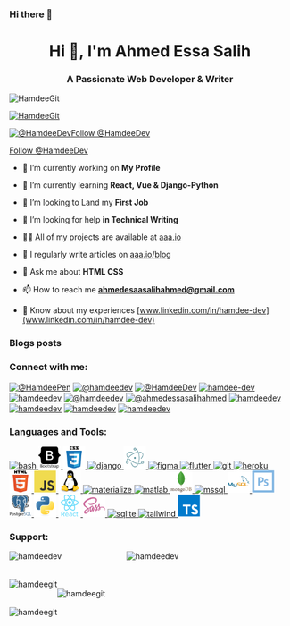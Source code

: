 ### Hi there 👋


<h1 align="center">Hi 👋, I'm Ahmed Essa Salih</h1>
<h3 align="center">A Passionate Web Developer & Writer</h3>

<p align="left"> <img src="https://komarev.com/ghpvc/?username=hamdeegit&label=Profile%20views&color=0e75b6&style=flat" alt="HamdeeGit" /> </p>

<p align="left"> <a href="https://github.com/ryo-ma/github-profile-trophy"><img src="https://github-profile-trophy.vercel.app/?username=hamdeegit" alt="HamdeeGit" /></a> </p>

<p align="left"> <a href="https://twitter.com/HamdeeDev" target="blank"><img src="https://img.shields.io/twitter/follow/@HamdeeDev?logo=twitter&style=for-the-badge" alt="@HamdeeDev"></a><a href="https://twitter.com/HamdeeDev?ref_src=twsrc%5Etfw" class="twitter-follow-button" data-show-count="false">Follow @HamdeeDev</a> </p>

<a href="https://twitter.com/HamdeeDev?ref_src=twsrc%5Etfw" class="twitter-follow-button" data-show-count="false">Follow @HamdeeDev</a><script async src="https://platform.twitter.com/widgets.js" charset="utf-8"></script>

- 🔭 I’m currently working on **My Profile**

- 🌱 I’m currently learning **React, Vue & Django-Python**

- 👯 I’m looking to Land my **First Job**

- 🤝 I’m looking for help **in Technical Writing**

- 👨‍💻 All of my projects are available at [aaa.io](aaa.io)

- 📝 I regularly write articles on [aaa.io/blog](aaa.io/blog)

- 💬 Ask me about **HTML CSS**

- 📫 How to reach me **ahmedesaasalihahmed@gmail.com**

- 📄 Know about my experiences [www.linkedin.com/in/hamdee-dev](www.linkedin.com/in/hamdee-dev)

### Blogs posts
<!-- BLOG-POST-LIST:START -->
<!-- BLOG-POST-LIST:END -->

<h3 align="left">Connect with me:</h3>
<p align="left">
<a href="https://codepen.io/HamdeePen" target="blank"><img align="center" src="https://raw.githubusercontent.com/rahuldkjain/github-profile-readme-generator/master/src/images/icons/Social/codepen.svg" alt="@HamdeePen" height="30" width="40" /></a>
<a href="https://dev.to/@hamdeedev" target="blank"><img align="center" src="https://raw.githubusercontent.com/rahuldkjain/github-profile-readme-generator/master/src/images/icons/Social/devto.svg" alt="@hamdeedev" height="30" width="40" /></a>
<a href="https://twitter.com/HamdeeDev" target="blank"><img align="center" src="https://raw.githubusercontent.com/rahuldkjain/github-profile-readme-generator/master/src/images/icons/Social/twitter.svg" alt="@HamdeeDev" height="30" width="40" /></a>
<a href="https://linkedin.com/in/hamdee-dev" target="blank"><img align="center" src="https://raw.githubusercontent.com/rahuldkjain/github-profile-readme-generator/master/src/images/icons/Social/linked-in-alt.svg" alt="hamdee-dev" height="30" width="40" /></a>
<a href="https://stackoverflow.com/users/20788630/hamdeedev" target="blank"><img align="center" src="https://raw.githubusercontent.com/rahuldkjain/github-profile-readme-generator/master/src/images/icons/Social/stack-overflow.svg" alt="hamdeedev" height="30" width="40" /></a>
<a href="https://hashnode.com/@hamdeedev" target="blank"><img align="center" src="https://raw.githubusercontent.com/rahuldkjain/github-profile-readme-generator/master/src/images/icons/Social/hashnode.svg" alt="@hamdeedev" height="30" width="40" /></a>
<a href="https://medium.com/@ahmedessasalihahmed" target="blank"><img align="center" src="https://raw.githubusercontent.com/rahuldkjain/github-profile-readme-generator/master/src/images/icons/Social/medium.svg" alt="@ahmedessasalihahmed" height="30" width="40" /></a>
<a href="https://www.codechef.com/users/hamdeedev" target="blank"><img align="center" src="https://cdn.jsdelivr.net/npm/simple-icons@3.1.0/icons/codechef.svg" alt="hamdeedev" height="30" width="40" /></a>
<a href="https://www.hackerrank.com/hamdeedev" target="blank"><img align="center" src="https://raw.githubusercontent.com/rahuldkjain/github-profile-readme-generator/master/src/images/icons/Social/hackerrank.svg" alt="hamdeedev" height="30" width="40" /></a>
<a href="https://www.leetcode.com/hamdeedev" target="blank"><img align="center" src="https://raw.githubusercontent.com/rahuldkjain/github-profile-readme-generator/master/src/images/icons/Social/leet-code.svg" alt="hamdeedev" height="30" width="40" /></a>
<a href="https://www.topcoder.com/members/hamdeedev" target="blank"><img align="center" src="https://raw.githubusercontent.com/rahuldkjain/github-profile-readme-generator/master/src/images/icons/Social/topcoder.svg" alt="hamdeedev" height="30" width="40" /></a>
</p>

<h3 align="left">Languages and Tools:</h3>
<p align="left"> <a href="https://www.gnu.org/software/bash/" target="_blank" rel="noreferrer"> <img src="https://www.vectorlogo.zone/logos/gnu_bash/gnu_bash-icon.svg" alt="bash" width="40" height="40"/> </a> <a href="https://getbootstrap.com" target="_blank" rel="noreferrer"> <img src="https://raw.githubusercontent.com/devicons/devicon/master/icons/bootstrap/bootstrap-plain-wordmark.svg" alt="bootstrap" width="40" height="40"/> </a> <a href="https://www.w3schools.com/css/" target="_blank" rel="noreferrer"> <img src="https://raw.githubusercontent.com/devicons/devicon/master/icons/css3/css3-original-wordmark.svg" alt="css3" width="40" height="40"/> </a> <a href="https://www.djangoproject.com/" target="_blank" rel="noreferrer"> <img src="https://cdn.worldvectorlogo.com/logos/django.svg" alt="django" width="40" height="40"/> </a> <a href="https://www.electronjs.org" target="_blank" rel="noreferrer"> <img src="https://raw.githubusercontent.com/devicons/devicon/master/icons/electron/electron-original.svg" alt="electron" width="40" height="40"/> </a> <a href="https://www.figma.com/" target="_blank" rel="noreferrer"> <img src="https://www.vectorlogo.zone/logos/figma/figma-icon.svg" alt="figma" width="40" height="40"/> </a> <a href="https://flutter.dev" target="_blank" rel="noreferrer"> <img src="https://www.vectorlogo.zone/logos/flutterio/flutterio-icon.svg" alt="flutter" width="40" height="40"/> </a> <a href="https://git-scm.com/" target="_blank" rel="noreferrer"> <img src="https://www.vectorlogo.zone/logos/git-scm/git-scm-icon.svg" alt="git" width="40" height="40"/> </a> <a href="https://heroku.com" target="_blank" rel="noreferrer"> <img src="https://www.vectorlogo.zone/logos/heroku/heroku-icon.svg" alt="heroku" width="40" height="40"/> </a> <a href="https://www.w3.org/html/" target="_blank" rel="noreferrer"> <img src="https://raw.githubusercontent.com/devicons/devicon/master/icons/html5/html5-original-wordmark.svg" alt="html5" width="40" height="40"/> </a> <a href="https://developer.mozilla.org/en-US/docs/Web/JavaScript" target="_blank" rel="noreferrer"> <img src="https://raw.githubusercontent.com/devicons/devicon/master/icons/javascript/javascript-original.svg" alt="javascript" width="40" height="40"/> </a> <a href="https://www.linux.org/" target="_blank" rel="noreferrer"> <img src="https://raw.githubusercontent.com/devicons/devicon/master/icons/linux/linux-original.svg" alt="linux" width="40" height="40"/> </a> <a href="https://materializecss.com/" target="_blank" rel="noreferrer"> <img src="https://raw.githubusercontent.com/prplx/svg-logos/5585531d45d294869c4eaab4d7cf2e9c167710a9/svg/materialize.svg" alt="materialize" width="40" height="40"/> </a> <a href="https://www.mathworks.com/" target="_blank" rel="noreferrer"> <img src="https://upload.wikimedia.org/wikipedia/commons/2/21/Matlab_Logo.png" alt="matlab" width="40" height="40"/> </a> <a href="https://www.mongodb.com/" target="_blank" rel="noreferrer"> <img src="https://raw.githubusercontent.com/devicons/devicon/master/icons/mongodb/mongodb-original-wordmark.svg" alt="mongodb" width="40" height="40"/> </a> <a href="https://www.microsoft.com/en-us/sql-server" target="_blank" rel="noreferrer"> <img src="https://www.svgrepo.com/show/303229/microsoft-sql-server-logo.svg" alt="mssql" width="40" height="40"/> </a> <a href="https://www.mysql.com/" target="_blank" rel="noreferrer"> <img src="https://raw.githubusercontent.com/devicons/devicon/master/icons/mysql/mysql-original-wordmark.svg" alt="mysql" width="40" height="40"/> </a> <a href="https://www.photoshop.com/en" target="_blank" rel="noreferrer"> <img src="https://raw.githubusercontent.com/devicons/devicon/master/icons/photoshop/photoshop-line.svg" alt="photoshop" width="40" height="40"/> </a> <a href="https://www.postgresql.org" target="_blank" rel="noreferrer"> <img src="https://raw.githubusercontent.com/devicons/devicon/master/icons/postgresql/postgresql-original-wordmark.svg" alt="postgresql" width="40" height="40"/> </a> <a href="https://www.python.org" target="_blank" rel="noreferrer"> <img src="https://raw.githubusercontent.com/devicons/devicon/master/icons/python/python-original.svg" alt="python" width="40" height="40"/> </a> <a href="https://reactjs.org/" target="_blank" rel="noreferrer"> <img src="https://raw.githubusercontent.com/devicons/devicon/master/icons/react/react-original-wordmark.svg" alt="react" width="40" height="40"/> </a> <a href="https://sass-lang.com" target="_blank" rel="noreferrer"> <img src="https://raw.githubusercontent.com/devicons/devicon/master/icons/sass/sass-original.svg" alt="sass" width="40" height="40"/> </a> <a href="https://www.sqlite.org/" target="_blank" rel="noreferrer"> <img src="https://www.vectorlogo.zone/logos/sqlite/sqlite-icon.svg" alt="sqlite" width="40" height="40"/> </a> <a href="https://tailwindcss.com/" target="_blank" rel="noreferrer"> <img src="https://www.vectorlogo.zone/logos/tailwindcss/tailwindcss-icon.svg" alt="tailwind" width="40" height="40"/> </a> <a href="https://www.typescriptlang.org/" target="_blank" rel="noreferrer"> <img src="https://raw.githubusercontent.com/devicons/devicon/master/icons/typescript/typescript-original.svg" alt="typescript" width="40" height="40"/> </a> </p>

<h3 align="left">Support:</h3>
<p><a href="https://www.buymeacoffee.com/hamdeedev"> <img align="left" src="https://cdn.buymeacoffee.com/buttons/v2/default-yellow.png" height="50" width="210" alt="hamdeedev" /></a><a href="https://ko-fi.com/hamdeedev"> <img align="left" src="https://cdn.ko-fi.com/cdn/kofi3.png?v=3" height="50" width="210" alt="hamdeedev" /></a></p><br><br>

<p><img align="left" src="https://github-readme-stats.vercel.app/api/top-langs?username=hamdeegit&show_icons=true&locale=en&layout=compact" alt="hamdeegit" /></p>

<p>&nbsp;<img align="center" src="https://github-readme-stats.vercel.app/api?username=hamdeegit&show_icons=true&locale=en" alt="hamdeegit" /></p>

<p><img align="center" src="https://github-readme-streak-stats.herokuapp.com/?user=hamdeegit&" alt="hamdeegit" /></p>
